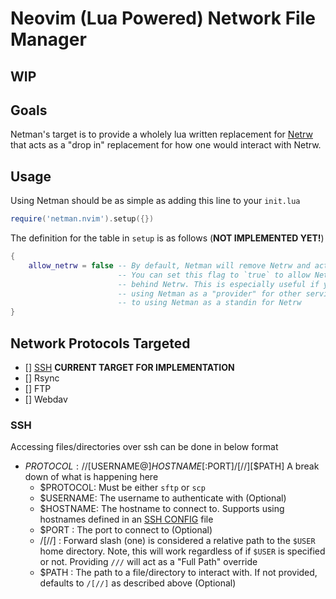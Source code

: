 # Neovim (Lua Powered) Network File Manager

## WIP

## Goals

Netman's target is to provide a wholely lua written replacement for [Netrw](http://www.drchip.org/astronaut/vim/index.html#NETRW) that acts as a "drop in" replacement for how one would interact with Netrw.

## Usage

Using Netman should be as simple as adding this line to your `init.lua`

```lua
require('netman.nvim').setup({})
```

The definition for the table in `setup` is as follows (**NOT IMPLEMENTED YET!**)
```lua
{
    allow_netrw = false -- By default, Netman will remove Netrw and act in its place. 
                        -- You can set this flag to `true` to allow Netman to operate 
                        -- behind Netrw. This is especially useful if you plan on 
                        -- using Netman as a "provider" for other services, as opposed
                        -- to using Netman as a standin for Netrw
}
```

## Network Protocols Targeted
- [] [SSH](#ssh) **CURRENT TARGET FOR IMPLEMENTATION**
- [] Rsync
- [] FTP
- [] Webdav

### SSH

Accessing files/directories over ssh can be done in below format
- $PROTOCOL://[$USERNAME@]$HOSTNAME[:$PORT]/[//][$PATH]
    A break down of what is happening here
    - $PROTOCOL: Must be either `sftp` or `scp`
    - $USERNAME: The username to authenticate with (Optional)
    - $HOSTNAME: The hostname to connect to. Supports using hostnames defined in an [SSH CONFIG](https://linux.die.net/man/5/ssh_config) file
    - $PORT    : The port to connect to (Optional)
    - /[//]    : Forward slash (one) is considered a relative path to the `$USER` home directory. Note, this will work regardless of if `$USER` is specified or not. Providing `///` will act as a "Full Path" override
    - $PATH    : The path to a file/directory to interact with. If not provided, defaults to `/[//]` as described above (Optional)

